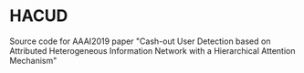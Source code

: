 # HACUD
Source code for AAAI2019 paper "Cash-out User Detection based on Attributed Heterogeneous Information Network with a Hierarchical Attention Mechanism"

